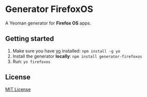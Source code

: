 # Generator FirefoxOS

A Yeoman generator for **Firefox OS** apps.

## Getting started

1. Make sure you have [yo](https://github.com/yeoman/yo) installed:
    `npm install -g yo`
1. Install the generator **locally**: `npm install generator-firefoxos`
1. Run: `yo firefoxos`

## License
[MIT License](http://en.wikipedia.org/wiki/MIT_License)

